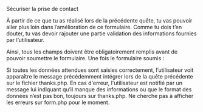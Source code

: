 Sécuriser la prise de contact

À partir de ce que tu as réalisé lors de la précédente quête, tu vas pouvoir aller plus loin dans l’amélioration de ce formulaire. Comme tu dois t’en douter, tu vas devoir rajouter une partie validation des informations fournies par l’utilisateur.

Ainsi, tous les champs doivent être obligatoirement remplis avant de pouvoir soumettre le formulaire. Une fois le formulaire soumis :

Si toutes les données attendues sont saisies correctement, l’utilisateur voit apparaître le message précédemment intégrer lors de la quête précédente sur le fichier thanks.php.
En cas d'erreur, l'utilisateur est notifié par un message lui indiquant qu’il manque des informations ou que le format des données n’est pas bon, toujours sur thanks.php. Ne cherche pas à afficher les erreurs sur form.php pour le moment.
